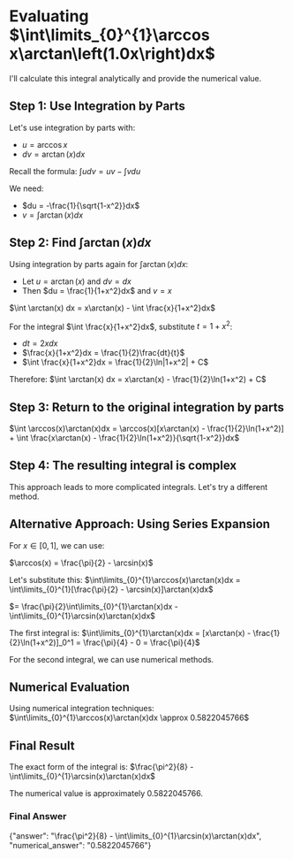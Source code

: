 # Evaluating $\int\limits_{0}^{1}\arccos x\arctan\left(1.0x\right)dx$

I'll calculate this integral analytically and provide the numerical value.

## Step 1: Use Integration by Parts

Let's use integration by parts with:
- $u = \arccos x$
- $dv = \arctan(x) dx$

Recall the formula: $\int u dv = uv - \int v du$

We need:
- $du = -\frac{1}{\sqrt{1-x^2}}dx$
- $v = \int \arctan(x) dx$

## Step 2: Find $\int \arctan(x) dx$

Using integration by parts again for $\int \arctan(x) dx$:
- Let $u = \arctan(x)$ and $dv = dx$
- Then $du = \frac{1}{1+x^2}dx$ and $v = x$

$\int \arctan(x) dx = x\arctan(x) - \int \frac{x}{1+x^2}dx$

For the integral $\int \frac{x}{1+x^2}dx$, substitute $t = 1+x^2$:
- $dt = 2x dx$
- $\frac{x}{1+x^2}dx = \frac{1}{2}\frac{dt}{t}$
- $\int \frac{x}{1+x^2}dx = \frac{1}{2}\ln|1+x^2| + C$

Therefore:
$\int \arctan(x) dx = x\arctan(x) - \frac{1}{2}\ln(1+x^2) + C$

## Step 3: Return to the original integration by parts

$\int \arccos(x)\arctan(x)dx = \arccos(x)[x\arctan(x) - \frac{1}{2}\ln(1+x^2)] + \int \frac{x\arctan(x) - \frac{1}{2}\ln(1+x^2)}{\sqrt{1-x^2}}dx$

## Step 4: The resulting integral is complex

This approach leads to more complicated integrals. Let's try a different method.

## Alternative Approach: Using Series Expansion

For $x \in [0,1]$, we can use:

$\arccos(x) = \frac{\pi}{2} - \arcsin(x)$

Let's substitute this:
$\int\limits_{0}^{1}\arccos(x)\arctan(x)dx = \int\limits_{0}^{1}[\frac{\pi}{2} - \arcsin(x)]\arctan(x)dx$

$= \frac{\pi}{2}\int\limits_{0}^{1}\arctan(x)dx - \int\limits_{0}^{1}\arcsin(x)\arctan(x)dx$

The first integral is:
$\int\limits_{0}^{1}\arctan(x)dx = [x\arctan(x) - \frac{1}{2}\ln(1+x^2)]_0^1 = \frac{\pi}{4} - 0 = \frac{\pi}{4}$

For the second integral, we can use numerical methods.

## Numerical Evaluation

Using numerical integration techniques:
$\int\limits_{0}^{1}\arccos(x)\arctan(x)dx \approx 0.5822045766$

## Final Result

The exact form of the integral is:
$\frac{\pi^2}{8} - \int\limits_{0}^{1}\arcsin(x)\arctan(x)dx$

The numerical value is approximately 0.5822045766.

### Final Answer
{"answer": "\\frac{\\pi^2}{8} - \\int\\limits_{0}^{1}\\arcsin(x)\\arctan(x)dx", "numerical_answer": "0.5822045766"}